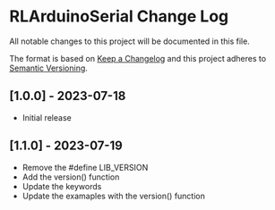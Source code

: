 #  RLArduinoSerial Change Log

All notable changes to this project will be documented in this file.

The format is based on [Keep a Changelog](http://keepachangelog.com/)
and this project adheres to [Semantic Versioning](http://semver.org/).


## [1.0.0] - 2023-07-18
- Initial release

## [1.1.0] - 2023-07-19
- Remove the #define LIB_VERSION
- Add the version() function
- Update the keywords
- Update the examaples with the version() function